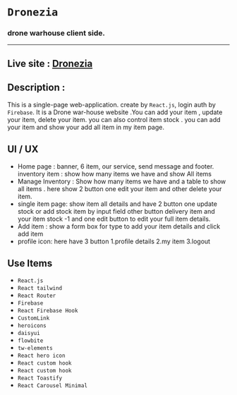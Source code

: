 # `Dronezia` 
### drone warhouse client side.
<hr/>

## Live site : [Dronezia](https://dronezia.web.app/)

## Description : 
This is a single-page web-application. create by `React.js`, login auth by `Firebase`. It is a Drone war-house website .You can add your item , update your item, delete your item. you can also control item stock . you can add your item and show your add all item in my item page.

## UI / UX
* Home page : banner, 6 item, our service, send message and footer.  
  inventory item : show how many items we have and show All items
* Manage Inventory : Show how many items we have and a table to show all items . here show 
  2 button one edit your item and other delete your item.
* single item page: show item all details and have 2 button one update stock or add stock item by 
  input field other button delivery item and your item stock -1 and one edit button to edit your full item details.
* Add item : show a form box for type to add your item details and click add item
* profile icon: here have 3 button 1.profile details 2.my item 3.logout

## Use Items 

* `React.js`
* `React tailwind`
* `React Router`
* `Firebase`
* `React Firebase Hook`
* `CustomLink`
* `heroicons`
* `daisyui`
* `flowbite`
* `tw-elements`
* `React hero icon`
* `React custom hook`
* `React custom hook`
* `React Toastify`
* `React Carousel Minimal`
